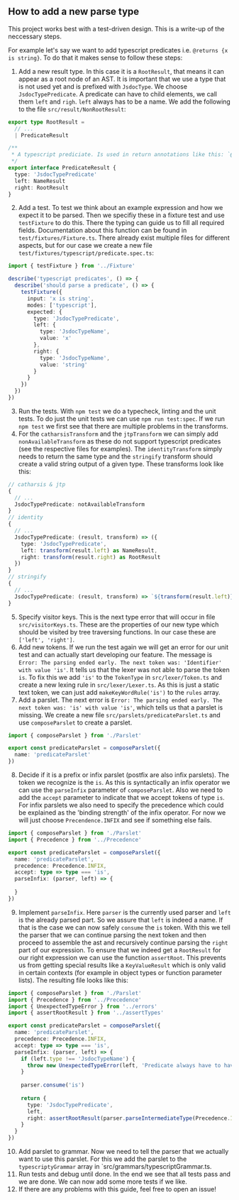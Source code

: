 How to add a new parse type
---------------------------

This project works best with a test-driven design. This is a write-up of the neccessary steps.

For example let's say we want to add typescript predicates i.e. `@returns {x is string}`. To do that it makes sense to
follow these steps:

1. Add a new result type. In this case it is a `RootResult`, that means it can appear as a root node of an AST. 
It is important that we use a type that is not used yet and is prefixed with `JsdocType`. We choose `JsdocTypePredicate`.
A predicate can have to child elements, we call them `left` and `righ`. `left` always has to be a name.
We add the following to the file `src/result/NonRootResult`:
```typescript
export type RootResult =
  // ...
  | PredicateResult

/**
 * A typescript prediciate. Is used in return annotations like this: `@return {x is string}`.
 */
export interface PredicateResult {
  type: 'JsdocTypePredicate'
  left: NameResult
  right: RootResult
}
```

2. Add a test. To test we think about an example expression and how we expect it to be parsed. Then we specifiy these
in a fixture test and use `testFixture` to do this. There the typing can guide us to fill all required fields.
Documentation about this function can be found in `test/fixtures/Fixture.ts`.
There already exist multiple files for different aspects, but for our case we create a new file
`test/fixtures/typescript/predicate.spec.ts`:
```typescript
import { testFixture } from '../Fixture'

describe('typescript predicates', () => {
  describe('should parse a predicate', () => {
    testFixture({
      input: 'x is string',
      modes: ['typescript'],
      expected: {
        type: 'JsdocTypePredicate',
        left: {
          type: 'JsdocTypeName',
          value: 'x'
        },
        right: {
          type: 'JsdocTypeName',
          value: 'string'
        }
      }
    })
  })
})
```

3. Run the tests. With `npm test` we do a typecheck, linting and the unit tests. To do just the unit tests we can use
`npm run test:spec`. If we run `npm test` we first see that there are multiple problems in the transforms.
4. For the `catharsisTransform` and the `jtpTransform` we can simply add `nonAvailableTransform` as these do not support typescript
predicates (see the respective files for examples). The `identityTransform` simply needs to return the same type and the
`stringify` transform should create a valid string output of a given type. These transforms look like this:
```typescript
// catharsis & jtp
{
  // ...
  JsdocTypePredicate: notAvailableTransform
}
// identity
{
  // ...
  JsdocTypePredicate: (result, transform) => ({
    type: 'JsdocTypePredicate',
    left: transform(result.left) as NameResult,
    right: transform(result.right) as RootResult
  })
}
// stringify
{
  // ...
  JsdocTypePredicate: (result, transform) => `${transform(result.left)} is ${transform(result.right)}`
}
```
5. Specify visitor keys. This is the next type error that will occur in file `src/visitorKeys.ts`. These are the
properties of our new type which should be visited by tree traversing functions. In our case these are `['left', 'right']`.
6. Add new tokens. If we run the test again we will get an error for our unit test and can actually start developing our
feature. The message is `Error: The parsing ended early. The next token was: 'Identifier' with value 'is'`. It tells us
that the lexer was not able to parse the token `is`. To fix this we add `'is'` to the `TokenType` in `src/lexer/Token.ts`
and create a new lexing rule in `src/lexer/Lexer.ts`. As this is just a static text token, we can just add
`makeKeyWordRule('is')` to the `rules` array. 
7. Add a parslet. The next error is `Error: The parsing ended early. The next token was: 'is' with value 'is'`, which
tells us that a parslet is missing. We create a new file `src/parslets/predicateParslet.ts` and use `composeParslet` to
create a parslet.
```typescript
import { composeParslet } from './Parslet'

export const predicateParslet = composeParslet({
  name: 'predicateParslet'
})
```
8. Decide if it is a prefix or infix parslet (postfix are also infix parslets). The token we recognize is the `is`. As
this is syntactically an infix operator we can use the `parseInfix` parameter of `composeParslet`. Also we need to add
the `accept` parameter to indicate that we accept tokens of type `is`. For infix parslets we also need to specify the
precedence which could be explained as the 'binding strength' of the infix operator. For now we will just choose
`Precendence.INFIX` and see if something else fails.
```typescript
import { composeParslet } from './Parslet'
import { Precedence } from '../Precedence'

export const predicateParslet = composeParslet({
  name: 'predicateParslet',
  precedence: Precedence.INFIX,
  accept: type => type === 'is',
  parseInfix: (parser, left) => {
    
  }
})
```
9. Implement `parseInfix`. Here `parser` is the currently used parser and `left` is the already parsed part. So we assure
that `left` is indeed a name. If that is the case we can now safely `consume` the `is` token. With this we tell the parser
that we can continue parsing the next token and then proceed to assemble the ast and recursively continue parsing the `right` part of our
expression. To ensure that we indeed get a `RootResult` for our right expression we can use the function `assertRoot`.
This prevents us from getting special results like a `KeyValueResult` which is only valid in certain contexts
(for example in object types or function parameter lists). The resulting file looks like this:
```typescript
import { composeParslet } from './Parslet'
import { Precedence } from '../Precedence'
import { UnexpectedTypeError } from '../errors'
import { assertRootResult } from '../assertTypes'

export const predicateParslet = composeParslet({
  name: 'predicateParslet',
  precedence: Precedence.INFIX,
  accept: type => type === 'is',
  parseInfix: (parser, left) => {
    if (left.type !== 'JsdocTypeName') {
      throw new UnexpectedTypeError(left, 'Predicate always have to have names on the left side.')
    }
    
    parser.consume('is')
    
    return {
      type: 'JsdocTypePredicate',
      left,
      right: assertRootResult(parser.parseIntermediateType(Precedence.INFIX))
    }
  }
})
```
10. Add parslet to grammar. Now we need to tell the parser that we actually want to use this parslet. For this we add
the parslet to the `typescriptyGrammar` array in `src/grammars/typescriptGrammar.ts.
11. Run tests and debug until done. In the end we see that all tests pass and we are done. We can now add some more tests 
if we like.
12. If there are any problems with this guide, feel free to open an issue!
